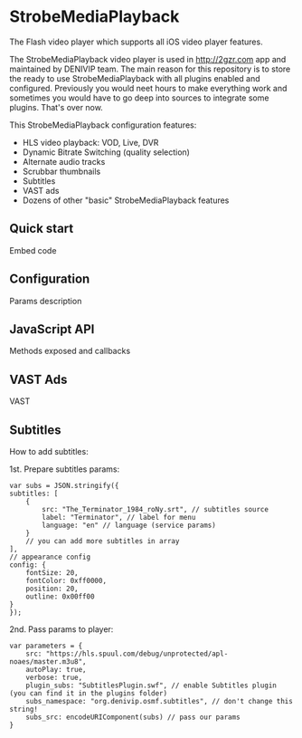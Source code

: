 StrobeMediaPlayback
===================

The Flash video player which supports all iOS video player features.

The StrobeMediaPlayback video player is used in http://2gzr.com app and maintained by DENIVIP team. The main reason for this repository is to store the ready to use StrobeMediaPlayback with all plugins enabled and configured. Previously you would neet hours to make everything work and sometimes you would have to go deep into sources to integrate some plugins. That's over now.

This StrobeMediaPlayback configuration features:
* HLS video playback: VOD, Live, DVR
* Dynamic Bitrate Switching (quality selection)
* Alternate audio tracks
* Scrubbar thumbnails
* Subtitles 
* VAST ads
* Dozens of other "basic" StrobeMediaPlayback features

Quick start
------------
Embed code

Configuration
------------
Params description

JavaScript API
------------
Methods exposed and callbacks

VAST Ads
------------
VAST

Subtitles
------------
How to add subtitles:

1st. Prepare subtitles params:
```
var subs = JSON.stringify({
subtitles: [
	{
		src: "The_Terminator_1984_roNy.srt", // subtitles source
		label: "Terminator", // label for menu
		language: "en" // language (service params)
	}
	// you can add more subtitles in array
],
// appearance config
config: {
	fontSize: 20,
	fontColor: 0xff0000,
	position: 20,
	outline: 0x00ff00
}
});
```
2nd. Pass params to player:
```
var parameters = {
	src: "https://hls.spuul.com/debug/unprotected/apl-noaes/master.m3u8",
	autoPlay: true,
    verbose: true,
    plugin_subs: "SubtitlesPlugin.swf", // enable Subtitles plugin (you can find it in the plugins folder)
	subs_namespace: "org.denivip.osmf.subtitles", // don't change this string!
	subs_src: encodeURIComponent(subs) // pass our params
}
```
